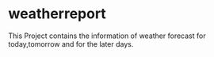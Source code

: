 # weatherreport
This Project contains the information of weather forecast for today,tomorrow and for the later days.
